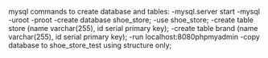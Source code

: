 mysql commands to create database and tables:
-mysql.server start
-mysql -uroot -proot
-create database shoe_store;
-use shoe_store;
-create table store (name varchar(255), id serial primary key);
-create table brand (name varchar(255), id serial primary key);
-run localhost:8080phpmyadmin
-copy database to shoe_store_test using structure only;
